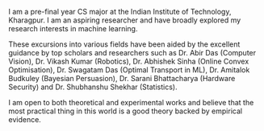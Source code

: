 I am a pre-final year CS major at the Indian Institute of Technology, Kharagpur. I am an aspiring researcher and have broadly explored my research interests in machine learning.

These excursions into various fields have been aided by the excellent guidance by top scholars and researchers such as Dr. Abir Das (Computer Vision), Dr. Vikash Kumar (Robotics), Dr. Abhishek Sinha (Online Convex Optimisation), Dr. Swagatam Das (Optimal Transport in ML), Dr. Amitalok Budkuley (Bayesian Persuasion), Dr. Sarani Bhattacharya (Hardware Security) and Dr. Shubhanshu Shekhar (Statistics).

I am open to both theoretical and experimental works and believe that the most practical thing in this world is a good theory backed by empirical evidence.
